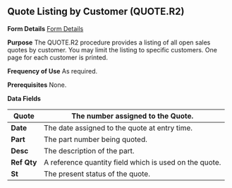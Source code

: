 ## Quote Listing by Customer (QUOTE.R2)
<PageHeader />

**Form Details**
[Form Details](../QUOTE-R2-1/README.md)

**Purpose**
The QUOTE.R2 procedure provides a listing of all open sales quotes by
customer. You may limit the listing to specific customers. One page for each
customer is printed.

**Frequency of Use**
As required.

**Prerequisites**
None.

**Data Fields**

| **Quote**   | The number assigned to the Quote.                      |
| ----------- | ------------------------------------------------------ |
| **Date**    | The date assigned to the quote at entry time.          |
| **Part**    | The part number being quoted.                          |
| **Desc**    | The description of the part.                           |
| **Ref Qty** | A reference quantity field which is used on the quote. |
| **St**      | The present status of the quote.                       |

<badge text= "Version 8.10.57 " vertical="middle" />

<PageFooter />
